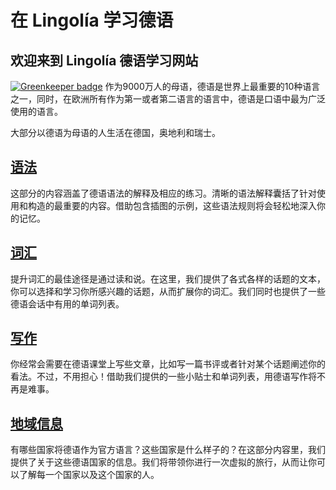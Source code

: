 # 在 Lingolía 学习德语
## 欢迎来到 Lingolía 德语学习网站

[![Greenkeeper badge](https://badges.greenkeeper.io/Frederick-S/lingolia-german-cn.svg)](https://greenkeeper.io/)
作为9000万人的母语，德语是世界上最重要的10种语言之一，同时，在欧洲所有作为第一或者第二语言的语言中，德语是口语中最为广泛使用的语言。

大部分以德语为母语的人生活在德国，奥地利和瑞士。

## [语法](Grammar/README.md)
这部分的内容涵盖了德语语法的解释及相应的练习。清晰的语法解释囊括了针对使用和构造的最重要的内容。借助包含插图的示例，这些语法规则将会轻松地深入你的记忆。

## [词汇](Vocabulary/README.md)
提升词汇的最佳途径是通过读和说。在这里，我们提供了各式各样的话题的文本，你可以选择和学习你所感兴趣的话题，从而扩展你的词汇。我们同时也提供了一些德语会话中有用的单词列表。

## [写作](Writing-School/README.md)
你经常会需要在德语课堂上写些文章，比如写一篇书评或者针对某个话题阐述你的看法。不过，不用担心！借助我们提供的一些小贴士和单词列表，用德语写作将不再是难事。

## [地域信息](Regional-Information/README.md)
有哪些国家将德语作为官方语言？这些国家是什么样子的？在这部分内容里，我们提供了关于这些德语国家的信息。我们将带领你进行一次虚拟的旅行，从而让你可以了解每一个国家以及这个国家的人。